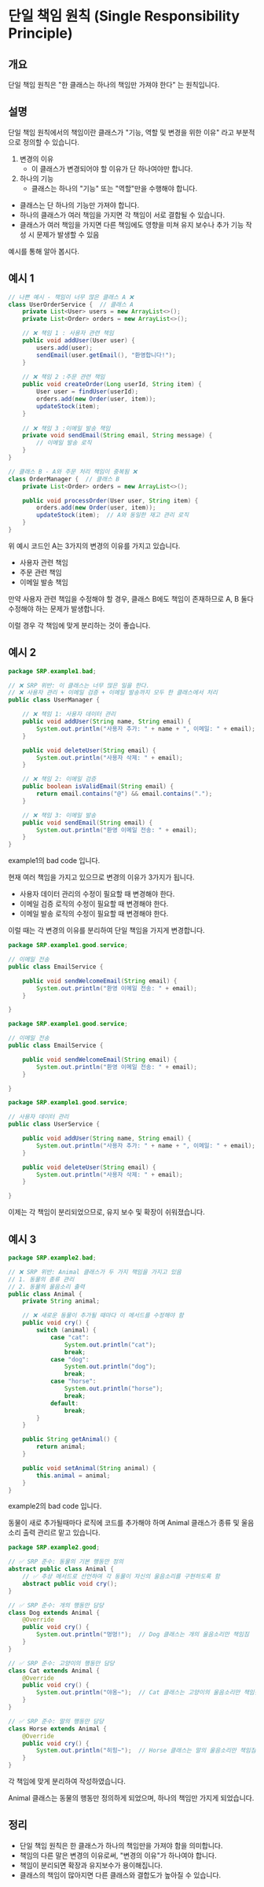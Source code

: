 # 단일 책임 원칙 (Single Responsibility Principle)

## 개요 

단일 책임 원칙은 "한 클래스는 하나의 책임만 가져야 한다" 는 원칙입니다.
 
## 설명

단일 책임 원칙에서의 책임이란 클래스가 "기능, 역할 및 변경을 위한 이유" 라고 부분적으로 정의할 수 있습니다.

1. 변경의 이유
    * 이 클래스가 변경되어야 할 이유가 단 하나여야만 합니다.
2. 하나의 기능
    * 클래스는 하나의 "기능" 또는 "역할"만을 수행해야 합니다.

- 클래스는 단 하나의 기능만 가져야 합니다.
- 하나의 클래스가 여러 책임을 가지면 각 책임이 서로 결합될 수 있습니다.
- 클래스가 여러 책임을 가지면 다른 책임에도 영향을 미쳐 유지 보수나 추가 기능 작성 시 문제가 발생할 수 있음 

예시를 통해 알아 봅시다.

## 예시 1 

``` java
// 나쁜 예시 - 책임이 너무 많은 클래스 A ❌
class UserOrderService {  // 클래스 A
    private List<User> users = new ArrayList<>();
    private List<Order> orders = new ArrayList<>();

    // ❌ 책임 1 : 사용자 관련 책임
    public void addUser(User user) {
        users.add(user);
        sendEmail(user.getEmail(), "환영합니다!");
    }
    
    // ❌ 책임 2 :주문 관련 책임
    public void createOrder(Long userId, String item) {
        User user = findUser(userId);
        orders.add(new Order(user, item));
        updateStock(item);
    }
    
    // ❌ 책임 3 :이메일 발송 책임
    private void sendEmail(String email, String message) {
        // 이메일 발송 로직
    }
}
```

```java
// 클래스 B - A와 주문 처리 책임이 중복됨 ❌
class OrderManager {  // 클래스 B
    private List<Order> orders = new ArrayList<>();

    public void processOrder(User user, String item) {
        orders.add(new Order(user, item));
        updateStock(item);  // A와 동일한 재고 관리 로직
    }
}
```

위 예시 코드인 A는 3가지의 변경의 이유를 가지고 있습니다.
* 사용자 관련 책임
* 주문 관련 책임
* 이메일 발송 책임 

만약 사용자 관련 책임을 수정해야 할 경우, 클래스 B에도 책임이 존재하므로 A, B 둘다 수정해야 하는 문제가 발생합니다.

이럴 경우 각 책임에 맞게 분리하는 것이 좋습니다.

## 예시 2


```java
package SRP.example1.bad;

// ❌ SRP 위반: 이 클래스는 너무 많은 일을 한다.
// ❌ 사용자 관리 + 이메일 검증 + 이메일 발송까지 모두 한 클래스에서 처리
public class UserManager {

    // ❌ 책임 1: 사용자 데이터 관리
    public void addUser(String name, String email) {
        System.out.println("사용자 추가: " + name + ", 이메일: " + email);
    }

    public void deleteUser(String email) {
        System.out.println("사용자 삭제: " + email);
    }

    // ❌ 책임 2: 이메일 검증
    public boolean isValidEmail(String email) {
        return email.contains("@") && email.contains(".");
    }

    // ❌ 책임 3: 이메일 발송
    public void sendEmail(String email) {
        System.out.println("환영 이메일 전송: " + email);
    }
}
```

example1의 bad code 입니다.

현재 여러 책임을 가지고 있으므로 변경의 이유가 3가지가 됩니다.
* 사용자 데이터 관리의 수정이 필요할 때 변경해야 한다.
* 이메일 검증 로직의 수정이 필요할 때 변경해야 한다.
* 이메일 발송 로직의 수정이 필요할 때 변경해야 한다.

이럴 때는 각 변경의 이유를 분리하여 단일 책임을 가지게 변경합니다.

```java
package SRP.example1.good.service;

// 이메일 전송
public class EmailService {

    public void sendWelcomeEmail(String email) {
        System.out.println("환영 이메일 전송: " + email);
    }

}
```

```java
package SRP.example1.good.service;

// 이메일 전송
public class EmailService {

    public void sendWelcomeEmail(String email) {
        System.out.println("환영 이메일 전송: " + email);
    }

}

```

```java
package SRP.example1.good.service;

// 사용자 데이터 관리
public class UserService {

    public void addUser(String name, String email) {
        System.out.println("사용자 추가: " + name + ", 이메일: " + email);
    }

    public void deleteUser(String email) {
        System.out.println("사용자 삭제: " + email);
    }

}
```

이제는 각 책임이 분리되었으므로, 유지 보수 및 확장이 쉬워졌습니다.

## 예시 3

```java
package SRP.example2.bad;

// ❌ SRP 위반: Animal 클래스가 두 가지 책임을 가지고 있음
// 1. 동물의 종류 관리
// 2. 동물의 울음소리 출력
public class Animal {
    private String animal;

    // ❌ 새로운 동물이 추가될 때마다 이 메서드를 수정해야 함
    public void cry() {
        switch (animal) {
            case "cat":
                System.out.println("cat");
                break;
            case "dog":
                System.out.println("dog");
                break;
            case "horse":
                System.out.println("horse");
                break;
            default:
                break;
        }
    }

    public String getAnimal() {
        return animal;
    }

    public void setAnimal(String animal) {
        this.animal = animal;
    }
}
```
example2의 bad code 입니다.

동물이 새로 추가될때마다 로직에 코드를 추가해야 하며 Animal 클래스가 종류 및 울음소리 출력 관리르 맡고 있습니다.

```java
package SRP.example2.good;

// ✅ SRP 준수: 동물의 기본 행동만 정의
abstract public class Animal {
    // ✅ 추상 메서드로 선언하여 각 동물이 자신의 울음소리를 구현하도록 함
    abstract public void cry();
}

// ✅ SRP 준수: 개의 행동만 담당
class Dog extends Animal {
    @Override
    public void cry() {
        System.out.println("멍멍!");  // Dog 클래스는 개의 울음소리만 책임짐
    }
}

// ✅ SRP 준수: 고양이의 행동만 담당
class Cat extends Animal {
    @Override
    public void cry() {
        System.out.println("야옹~");  // Cat 클래스는 고양이의 울음소리만 책임짐
    }
}

// ✅ SRP 준수: 말의 행동만 담당
class Horse extends Animal {
    @Override
    public void cry() {
        System.out.println("히힝~");  // Horse 클래스는 말의 울음소리만 책임짐
    }
}
```

각 책임에 맞게 분리하여 작성하였습니다.

Animal 클래스는 동물의 행동만 정의하게 되었으며, 하나의 책임만 가지게 되었습니다.


## 정리 

- 단일 책임 원칙은 한 클래스가 하나의 책임만을 가져야 함을 의미합니다.
- 책임의 다른 말은 변경의 이유로써, "변경의 이유"가 하나여야 합니다.
- 책임이 분리되면 확장과 유지보수가 용이해집니다.
- 클래스의 책임이 많아지면 다른 클래스와 결합도가 높아질 수 있습니다.



